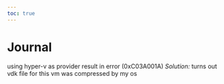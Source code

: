 ```yaml
---
toc: true
---
```

# Journal
 using hyper-v as provider result in error (0xC03A001A) 
 *Solution:* turns out vdk file for this vm was compressed by my os